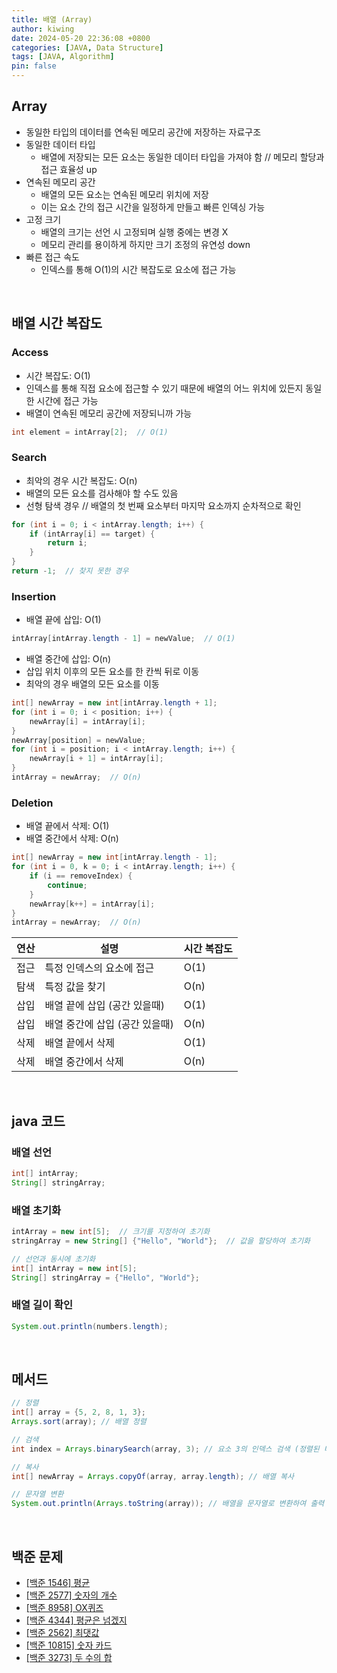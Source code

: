 ```yaml
---
title: 배열 (Array)
author: kiwing
date: 2024-05-20 22:36:08 +0800
categories: [JAVA, Data Structure]
tags: [JAVA, Algorithm]
pin: false
---
```


## Array

-  동일한 타입의 데이터를 연속된 메모리 공간에 저장하는 자료구조
- 동일한 데이터 타입
    - 배열에 저장되는 모든 요소는 동일한 데이터 타입을 가져야 함 // 메모리 할당과 접근 효율성 up
- 연속된 메모리 공간
    - 배열의 모든 요소는 연속된 메모리 위치에 저장
    - 이는 요소 간의 접근 시간을 일정하게 만들고 빠른 인덱싱 가능
- 고정 크기
    - 배열의 크기는 선언 시 고정되며 실행 중에는 변경 X 
    - 메모리 관리를 용이하게 하지만 크기 조정의 유연성 down 
- 빠른 접근 속도
    - 인덱스를 통해 O(1)의 시간 복잡도로 요소에 접근 가능

<br>

## 배열 시간 복잡도

### Access
- 시간 복잡도: O(1)
- 인덱스를 통해 직접 요소에 접근할 수 있기 때문에 배열의 어느 위치에 있든지 동일한 시간에 접근 가능
- 배열이 연속된 메모리 공간에 저장되니까 가능

```java
int element = intArray[2];  // O(1)
```

### Search
- 최악의 경우 시간 복잡도: O(n)
- 배열의 모든 요소를 검사해야 할 수도 있음
- 선형 탐색 경우 // 배열의 첫 번째 요소부터 마지막 요소까지 순차적으로 확인

```java
for (int i = 0; i < intArray.length; i++) {
    if (intArray[i] == target) {
        return i;
    }
}
return -1;  // 찾지 못한 경우

```

### Insertion
- 배열 끝에 삽입: O(1)

```java
intArray[intArray.length - 1] = newValue;  // O(1)
```

- 배열 중간에 삽입: O(n)
- 삽입 위치 이후의 모든 요소를 한 칸씩 뒤로 이동
- 최악의 경우 배열의 모든 요소를 이동

```java
int[] newArray = new int[intArray.length + 1];
for (int i = 0; i < position; i++) {
    newArray[i] = intArray[i];
}
newArray[position] = newValue;
for (int i = position; i < intArray.length; i++) {
    newArray[i + 1] = intArray[i];
}
intArray = newArray;  // O(n)

```

### Deletion
- 배열 끝에서 삭제: O(1)
- 배열 중간에서 삭제: O(n)

```java
int[] newArray = new int[intArray.length - 1];
for (int i = 0, k = 0; i < intArray.length; i++) {
    if (i == removeIndex) {
        continue;
    }
    newArray[k++] = intArray[i];
}
intArray = newArray;  // O(n)

```

| 연산     | 설명                          | 시간 복잡도 |
|----------|-------------------------------|-------------|
| 접근     | 특정 인덱스의 요소에 접근     | O(1)        |
| 탐색     | 특정 값을 찾기                | O(n)        |
| 삽입     | 배열 끝에 삽입 (공간 있을때)               | O(1)        |
| 삽입     | 배열 중간에 삽입 (공간 있을때)             | O(n)        |
| 삭제     | 배열 끝에서 삭제              | O(1)        |
| 삭제     | 배열 중간에서 삭제            | O(n)        |

<br>

## java 코드

### 배열 선언

```java
int[] intArray;
String[] stringArray;
```

### 배열 초기화

```java
intArray = new int[5];  // 크기를 지정하여 초기화
stringArray = new String[] {"Hello", "World"};  // 값을 할당하여 초기화

// 선언과 동시에 초기화
int[] intArray = new int[5];
String[] stringArray = {"Hello", "World"};
```

### 배열 길이 확인

```java
System.out.println(numbers.length);
```

<br>

## 메서드

```java
// 정렬
int[] array = {5, 2, 8, 1, 3};
Arrays.sort(array); // 배열 정렬

// 검색
int index = Arrays.binarySearch(array, 3); // 요소 3의 인덱스 검색 (정렬된 배열에서)

// 복사
int[] newArray = Arrays.copyOf(array, array.length); // 배열 복사

// 문자열 변환
System.out.println(Arrays.toString(array)); // 배열을 문자열로 변환하여 출력

```

<br>

## 백준 문제

- [[백준 1546] 평균](https://www.acmicpc.net/problem/1546)
- [[백준 2577] 숫자의 개수](https://www.acmicpc.net/problem/2577)
- [[백준 8958] OX퀴즈](https://www.acmicpc.net/problem/8958)
- [[백준 4344] 평균은 넘겠지](https://www.acmicpc.net/problem/4344)
- [[백준 2562] 최댓값](https://www.acmicpc.net/problem/2562)
- [[백준 10815] 숫자 카드](https://www.acmicpc.net/problem/10815)
- [[백준 3273] 두 수의 합](https://www.acmicpc.net/problem/3273)


[nodejs]: https://nodejs.org/
[starter]: https://github.com/cotes2020/chirpy-starter
[pages-workflow-src]: https://docs.github.com/en/pages/getting-started-with-github-pages/configuring-a-publishing-source-for-your-github-pages-site#publishing-with-a-custom-github-actions-workflow
[latest-tag]: https://github.com/cotes2020/jekyll-theme-chirpy/tags
